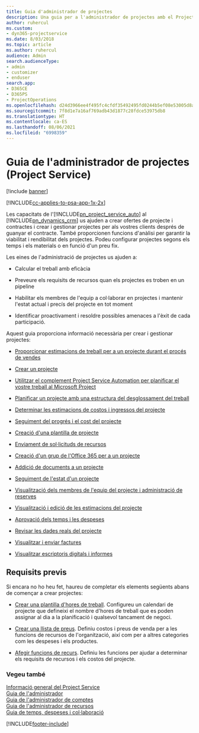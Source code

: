 ```yaml
---
title: Guia d'administrador de projectes
description: Una guia per a l'administrador de projectes amb el Project Service
author: ruhercul
ms.custom:
- dyn365-projectservice
ms.date: 8/03/2018
ms.topic: article
ms.author: ruhercul
audience: Admin
search.audienceType:
- admin
- customizer
- enduser
search.app:
- D365CE
- D365PS
- ProjectOperations
ms.openlocfilehash: d24d3966ee4f495fc4cfdf35492495fd0244b5ef08e53005d8ac4a854cd7cce5
ms.sourcegitcommit: 7f8d1e7a16af769adb43d1877c28fdce53975db8
ms.translationtype: HT
ms.contentlocale: ca-ES
ms.lasthandoff: 08/06/2021
ms.locfileid: "6998359"
---
```

# <a name="project-manager-guide-project-service"></a>Guia de l'administrador de projectes (Project Service)

[!include [banner](../includes/psa-now-project-operations.md)]

[!INCLUDE[cc-applies-to-psa-app-1x-2x](../includes/cc-applies-to-psa-app-1x-2x.md)]

Les capacitats de l'[!INCLUDE[pn_project_service_auto](../includes/pn-project-service-auto.md)] al [!INCLUDE[pn_dynamics_crm](../includes/pn-dynamics-crm.md)] us ajuden a crear ofertes de projecte i contractes i crear i gestionar projectes per als vostres clients després de guanyar el contracte. També proporcionen funcions d'anàlisi per garantir la viabilitat i rendibilitat dels projectes. Podeu configurar projectes segons els temps i els materials o en funció d'un preu fix.  
  
 Les eines de l'administració de projectes us ajuden a:  
  
-   Calcular el treball amb eficàcia  
  
-   Preveure els requisits de recursos quan els projectes es troben en un pipeline  
  
-   Habilitar els membres de l'equip a col·laborar en projectes i mantenir l'estat actual i precís del projecte en tot moment  
  
-   Identificar proactivament i resoldre possibles amenaces a l'èxit de cada participació.  
  
Aquest guia proporciona informació necessària per crear i gestionar projectes:  
  
-   [Proporcionar estimacions de treball per a un projecte durant el procés de vendes](../psa/provide-estimates-project-during-sales-process.md)  
  
-   [Crear un projecte](../psa/create-project.md)  
  
-   [Utilitzar el complement Project Service Automation per planificar el vostre treball al Microsoft Project](../psa/add-plan-work-microsoft-project.md)  
  
-   [Planificar un projecte amb una estructura del desglossament del treball](../psa/schedule-project-work-breakdown-structure.md)  
  
-   [Determinar les estimacions de costos i ingressos del projecte](../psa/determine-project-cost-revenue-estimates.md)  
  
-   [Seguiment del progrés i el cost del projecte](../psa/track-project-progress-cost.md)  
  
-   [Creació d'una plantilla de projecte](../psa/create-project-template.md)  
  
-   [Enviament de sol·licituds de recursos](../psa/submit-resource-requests.md)  
  
-   [Creació d'un grup de l'Office 365 per a un projecte](../psa/create-office-365-group-project.md)  
  
-   [Addició de documents a un projecte](../psa/add-documents-project.md)  
  
-   [Seguiment de l'estat d'un projecte](../psa/track-project-status.md)  
  
-   [Visualització dels membres de l'equip del projecte i administració de reserves](../psa/view-project-team-members-manage-bookings.md)  
  
-   [Visualització i edició de les estimacions del projecte](../psa/view-edit-project-estimates.md)  
  
-   [Aprovació dels temps i les despeses](../psa/approve-time-expenses.md)  
  
-   [Revisar les dades reals del projecte](../psa/review-project-actuals.md)  
  
-   [Visualitzar i enviar factures](../psa/view-send-invoices.md)  
  
-   [Visualitzar escriptoris digitals i informes](../psa/view-dashboards-reports.md)  
  
## <a name="prerequisites"></a>Requisits previs  
 Si encara no ho heu fet, haureu de completar els elements següents abans de començar a crear projectes:  
  
-   [Crear una plantilla d'hores de treball](../psa/create-work-hours-template.md). Configureu un calendari de projecte que defineixi el nombre d'hores de treball que es poden assignar al dia a la planificació i qualsevol tancament de negoci.  
  
-   [Crear una llista de preus](../psa/create-price-list.md). Definiu costos i preus de venda per a les funcions de recursos de l'organització, així com per a altres categories com les despeses i els productes.  
  
-   [Afegir funcions de recurs](../psa/add-resource-roles.md). Definiu les funcions per ajudar a determinar els requisits de recursos i els costos del projecte.  
  
### <a name="see-also"></a>Vegeu també  
 [Informació general del Project Service](../psa/overview.md)   
 [Guia de l'administrador](../psa/admin-guide.md)   
 [Guia de l'administrador de comptes](../psa/account-manager-guide.md)   
 [Guia de l'administrador de recursos](../psa/resource-manager-guide.md)   
 [Guia de temps, despeses i col·laboració](../psa/time-expense-collaboration-guide.md)



[!INCLUDE[footer-include](../includes/footer-banner.md)]